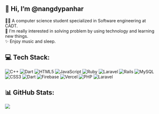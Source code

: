 ##  👋 Hi, I’m @nangdypanhar
  🧑‍💻  A computer science student specialized in Software engineering at CADT.  
  👀  I'm really interested in solving problem by using technology and learning new things.  
  ✨  Enjoy music and sleep.  
 
   

## 💻 Tech Stack:
![C++](https://img.shields.io/badge/c++-%2300599C.svg?style=plastic&logo=c%2B%2B&logoColor=white) ![Dart](https://img.shields.io/badge/dart-%230175C2.svg?style=plastic&logo=dart&logoColor=white) ![HTML5](https://img.shields.io/badge/html5-%23E34F26.svg?style=plastic&logo=html5&logoColor=white) ![JavaScript](https://img.shields.io/badge/javascript-%23323330.svg?style=plastic&logo=javascript&logoColor=%23F7DF1E) ![Ruby](https://img.shields.io/badge/ruby-%23CC342D.svg?style=plastic&logo=ruby&logoColor=white) ![Laravel](https://img.shields.io/badge/laravel-%23FF2D20.svg?style=plastic&logo=laravel&logoColor=white) ![Rails](https://img.shields.io/badge/rails-%23CC0000.svg?style=plastic&logo=ruby-on-rails&logoColor=white) ![MySQL](https://img.shields.io/badge/mysql-4479A1.svg?style=plastic&logo=mysql&logoColor=white) ![CSS3](https://img.shields.io/badge/css3-%231572B6.svg?style=plastic&logo=css3&logoColor=white) ![Dart](https://img.shields.io/badge/dart-%230175C2.svg?style=plastic&logo=dart&logoColor=white) ![Firebase](https://img.shields.io/badge/firebase-%23039BE5.svg?style=plastic&logo=firebase) ![Vercel](https://img.shields.io/badge/vercel-%23000000.svg?style=plastic&logo=vercel&logoColor=white) ![PHP](https://img.shields.io/badge/php-%23777BB4.svg?style=plastic&logo=php&logoColor=white) ![Laravel](https://img.shields.io/badge/laravel-%23FF2D20.svg?style=plastic&logo=laravel&logoColor=white)
## 📊 GitHub Stats:
![](https://github-readme-stats.vercel.app/api?username=nangdypanhar&theme=dark&hide_border=false&include_all_commits=false&count_private=false)<br/>


<!-- Proudly created with GPRM ( https://gprm.itsvg.in ) -->

<!-- Proudly created with GPRM ( https://gprm.itsvg.in ) -->
<!---
nangdypanhar/nangdypanhar is a ✨ special ✨ repository because its `README.md` (this file) appears on your GitHub profile.
You can click the Preview link to take a look at your changes.
--->
